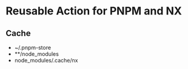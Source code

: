 # Reusable Action for PNPM and NX

## Cache
- ~/.pnpm-store
- **/node_modules
- node_modules/.cache/nx
